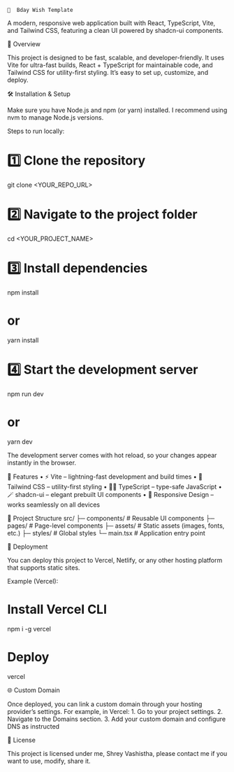 	🚀  Bday Wish Template

A modern, responsive web application built with React, TypeScript, Vite, and Tailwind CSS, featuring a clean UI powered by shadcn-ui components.

📖 Overview

This project is designed to be fast, scalable, and developer-friendly. It uses Vite for ultra-fast builds, React + TypeScript for maintainable code, and Tailwind CSS for utility-first styling.
It’s easy to set up, customize, and deploy.

🛠 Installation & Setup

Make sure you have Node.js and npm (or yarn) installed.
I recommend using nvm to manage Node.js versions.

Steps to run locally:

# 1️⃣ Clone the repository
git clone <YOUR_REPO_URL>

# 2️⃣ Navigate to the project folder
cd <YOUR_PROJECT_NAME>

# 3️⃣ Install dependencies
npm install
# or
yarn install

# 4️⃣ Start the development server
npm run dev
# or
yarn dev

The development server comes with hot reload, so your changes appear instantly in the browser.

🧩 Features
	•	⚡ Vite – lightning-fast development and build times
	•	🎨 Tailwind CSS – utility-first styling
	•	🧑‍💻 TypeScript – type-safe JavaScript
	•	🪄 shadcn-ui – elegant prebuilt UI components
	•	📱 Responsive Design – works seamlessly on all devices

 📂 Project Structure
 src/
 ├─ components/   # Reusable UI components
 ├─ pages/        # Page-level components
 ├─ assets/       # Static assets (images, fonts, etc.)
 ├─ styles/       # Global styles
 └─ main.tsx      # Application entry point

🚢 Deployment

You can deploy this project to Vercel, Netlify, or any other hosting platform that supports static sites.

Example (Vercel):
# Install Vercel CLI
npm i -g vercel

# Deploy
vercel

🌐 Custom Domain

Once deployed, you can link a custom domain through your hosting provider’s settings.
For example, in Vercel:
	1.	Go to your project settings.
	2.	Navigate to the Domains section.
	3.	Add your custom domain and configure DNS as instructed

 📜 License

This project is licensed under me,   Shrey Vashistha, please contact me if you want to use, modify, share it.
